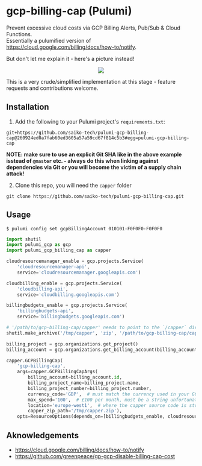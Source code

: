 # gcp-billing-cap (Pulumi)

Prevent excessive cloud costs via GCP Billing Alerts, Pub/Sub & Cloud Functions.<br>
Essentially a pulumified version of https://cloud.google.com/billing/docs/how-to/notify.

But don't let me explain it - here's a picture instead!

<p align="center">
  <img src="https://user-images.githubusercontent.com/5138316/140429689-164dfc5d-5226-4dba-bf55-351f0d594b4d.png" />
</p>

This is a very crude/simplified implementation at this stage - feature requests and contributions welcome.

## Installation

1. Add the following to your Pulumi project's `requirements.txt`:

```
git+https://github.com/saiko-tech/pulumi-gcp-billing-cap@260924ed0a7fab60ed3605a57a59cd67f814c5b3#egg=pulumi-gcp-billing-cap
```

**NOTE: make sure to use an explicit Git SHA like in the above example isstead of `@master` etc. - always do this when linking against dependencies via Git or you will become the victim of a supply chain attack!**

2. Clone this repo, you will need the `capper` folder

```
git clone https://github.com/saiko-tech/pulumi-gcp-billing-cap.git
```

## Usage

```terminal
$ pulumi config set gcpBillingAccount 010101-F0F0F0-F0F0F0
```

```py
import shutil
import pulumi_gcp as gcp
import pulumi_gcp_billing_cap as capper

cloudresourcemanager_enable = gcp.projects.Service(
    'cloudresourcemanager-api',
    service='cloudresourcemanager.googleapis.com')

cloudbilling_enable = gcp.projects.Service(
    'cloudbilling-api',
    service='cloudbilling.googleapis.com')

billingbudgets_enable = gcp.projects.Service(
    'billingbudgets-api',
    service='billingbudgets.googleapis.com')

# '/path/to/gcp-billing-cap/capper' needs to point to the `/capper` directory of this repo
shutil.make_archive('/tmp/capper', 'zip', '/path/to/gcp-billing-cap/capper')

billing_project = gcp.organizations.get_project()
billing_account = gcp.organizations.get_billing_account(billing_account=config.require('gcpBillingAccount'))

capper.GCPBillingCap(
    'gcp-billing-cap',
    args=capper.GCPBillingCapArgs(
        billing_account=billing_account.id,
        billing_project_name=billing_project.name,
        billing_project_number=billing_project.number,
        currency_code='GBP',  # must match the currency used in your GCP billing account
        max_spend='100',  # £100 per month, must be a string unfortunately
        location='europe-west1',  # where the capper source code is stored in GCS
        capper_zip_path='/tmp/capper.zip'),
    opts=ResourceOptions(depends_on=[billingbudgets_enable, cloudresourcemanager_enable, cloudbilling_enable]))
```

## Aknowledgements

- https://cloud.google.com/billing/docs/how-to/notify
- https://github.com/greenpeace/gp-gcp-disable-billing-cap-cost
